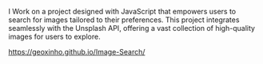 I Work on a project designed with JavaScript that empowers users to search for images tailored to their preferences. This project integrates seamlessly with the Unsplash API, offering a vast collection of high-quality images for users to explore.

https://geoxinho.github.io/Image-Search/
